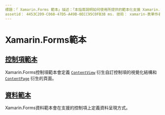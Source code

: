 ```yaml
---
標題：「 Xamarin.Forms 範本」描述：「本指南說明如何使用所提供的範本化支援 Xamarin.Forms 。 這項支援包括定義自訂控制項和頁面之視覺化結構的控制項範本，以及定義支援控制項上資料呈現方式的資料範本。
assetid： 4453C209-C068-47D5-A49B-0ECC95C0FB3B ms. 技術： xamarin-表單作者： davidbritch ms. author： dabritch ms. 日期：01/13/2020 否-loc： [ Xamarin.Forms ， Xamarin.Essentials ]
---
```


# <a name="xamarinforms-templates"></a>Xamarin.Forms範本

## <a name="control-templates"></a>[控制項範本](control-template.md)

Xamarin.Forms控制項範本會定義 [`ContentView`](xref:Xamarin.Forms.ContentView) 衍生自訂控制項的視覺化結構和 [`ContentPage`](xref:Xamarin.Forms.ContentPage) 衍生的頁面。

## <a name="data-templates"></a>[資料範本](data-templates/index.md)

Xamarin.Forms資料範本會在支援的控制項上定義資料呈現方式。
